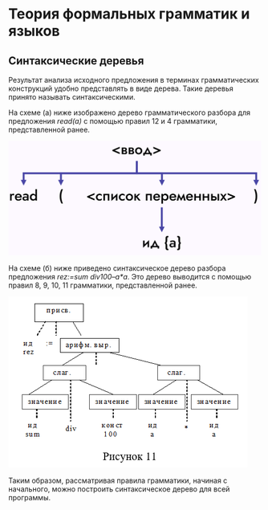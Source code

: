 # Теория формальных грамматик и языков
## Синтаксические деревья


Результат анализа исходного предложения в терминах грамматических конструкций удобно представлять в виде дерева. Такие деревья принято называть синтаксическими.

На схеме (а) ниже изображено дерево грамматического разбора для предложения *read(a)* с помощью правил 12 и 4 грамматики, представленной ранее.

![](https://raw.githubusercontent.com/s-lana-nev/CW_MT_files/refs/heads/main/%D0%A2%D0%A4%D0%93%D0%AF%20%D0%A1%D0%B8%D0%BD%D1%82%D0%B0%D0%BA%D1%81%20%D0%B4%D0%B5%D1%80%D0%B5%D0%B2%D1%8C%D1%8F%201.PNG)

На схеме (б) ниже приведено синтаксическое дерево разбора предложения *rez:=sum div100–a\*a*. Это дерево выводится с помощью правил 8, 9, 10, 11 грамматики, представленной ранее.

![](https://raw.githubusercontent.com/s-lana-nev/CW_MT_files/refs/heads/main/Лекция2Часть3Рис11.png)

Таким образом, рассматривая правила грамматики, начиная с начального, можно построить синтаксическое дерево для всей программы.





